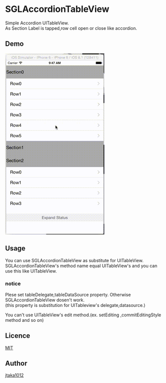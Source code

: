 # SGLAccordionTableView

Simple Accordion UITableView.  
As Section Label is tapped,row cell open or close like accordion.

## Demo
![SGLAccordionTableView](https://github.com/jtaka1012/SGLAccordionTableView/blob/master/SGLAccordionTableViewSample/SGLAccordionTableView.gif)

## Usage
You can use SGLAccordionTableView as substitute for UITableView.  
SGLAccordionTableView's method name equal UITableView's and you can use this like UITableView.

### notice
Plese set tableDelegate,tableDataSource property. Otherwise SGLAccordionTableView dosen't work.  
(this property is substitution for UITableview's delegate,datasource.)  
  
You can't use UITableView's edit method.(ex. setEditing ,commitEditingStyle method and so on)


## Licence

[MIT](https://github.com/tcnksm/tool/blob/master/LICENCE)

## Author

[jtaka1012](https://github.com/jtaka1012)
